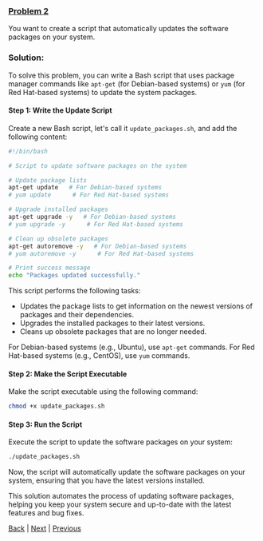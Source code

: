 ### [Problem 2](Problem2.md)
You want to create a script that automatically updates the software packages on your system.

### Solution:
To solve this problem, you can write a Bash script that uses package manager commands like `apt-get` (for Debian-based systems) or `yum` (for Red Hat-based systems) to update the system packages.

#### Step 1: Write the Update Script

Create a new Bash script, let's call it `update_packages.sh`, and add the following content:

```bash
#!/bin/bash

# Script to update software packages on the system

# Update package lists
apt-get update   # For Debian-based systems
# yum update      # For Red Hat-based systems

# Upgrade installed packages
apt-get upgrade -y   # For Debian-based systems
# yum upgrade -y      # For Red Hat-based systems

# Clean up obsolete packages
apt-get autoremove -y   # For Debian-based systems
# yum autoremove -y      # For Red Hat-based systems

# Print success message
echo "Packages updated successfully."
```

This script performs the following tasks:
- Updates the package lists to get information on the newest versions of packages and their dependencies.
- Upgrades the installed packages to their latest versions.
- Cleans up obsolete packages that are no longer needed.

For Debian-based systems (e.g., Ubuntu), use `apt-get` commands. For Red Hat-based systems (e.g., CentOS), use `yum` commands.

#### Step 2: Make the Script Executable

Make the script executable using the following command:

```bash
chmod +x update_packages.sh
```

#### Step 3: Run the Script

Execute the script to update the software packages on your system:

```bash
./update_packages.sh
```

Now, the script will automatically update the software packages on your system, ensuring that you have the latest versions installed.

This solution automates the process of updating software packages, helping you keep your system secure and up-to-date with the latest features and bug fixes.

[Back](https://github.com/Vasanthabalaji01/Linux/blob/c8b560d721b6d0660daebc49148e879b363ade5c/bash.md#steps) | [Next](Problem3.md) | [Previous](Problem1.md)
